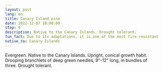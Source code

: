 ```yaml
---
layout: post
lang: en
title: Canary Island pine
date: 2022-12-07 10:00:00
stop: 6
description: Native to the Canary Islands. Drought tolerant.
fun_fact: Due to its adaptations, it is one of the most fire-resistant conifers in the world
native_to: Canary Islands
---
```

Evergreen. Native to the Canary Islands. Upright, conical growth habit. Drooping branchlets of deep green needles, 9"-12" long, in bundles of three. Drought tolerant.
